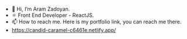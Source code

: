 - 👋 Hi, I’m Aram Zadoyan.
- ⚛️ Front End Developer - ReactJS.
- 📫 How to reach me. Here is my portfolio link, you can reach me there.
- https://candid-caramel-c6461e.netlify.app/

<!---
zad07an/zad07an is a ✨ special ✨ repository because its `README.md` (this file) appears on your GitHub profile.
You can click the Preview link to take a look at your changes.
--->
